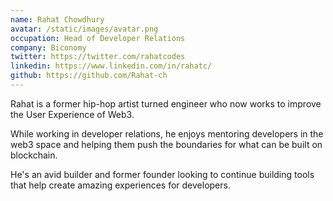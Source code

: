 ```yaml
---
name: Rahat Chowdhury
avatar: /static/images/avatar.png
occupation: Head of Developer Relations
company: Biconomy
twitter: https://twitter.com/rahatcodes
linkedin: https://www.linkedin.com/in/rahatc/
github: https://github.com/Rahat-ch
---
```


Rahat is a former hip-hop artist turned engineer who now works to improve the User Experience of Web3.

While working in developer relations, he enjoys mentoring developers in the web3 space and helping them push the boundaries for what can be built on blockchain.

He's an avid builder and former founder looking to continue building tools that help create amazing experiences for developers.
